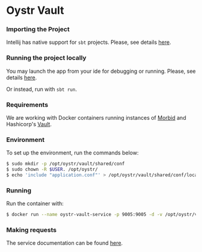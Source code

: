 # Oystr Vault

### Importing the Project

Intellij has native support for `sbt` projects. Please, see details [here](https://blog.jetbrains.com/scala/2013/11/18/built-in-sbt-support-in-intellij-idea-13/).

### Running the project locally

You may launch the app from your ide for debugging or running. Please, see details [here](https://www.playframework.com/documentation/2.5.x/IDE).

Or instead, run with `sbt run`.

### Requirements

We are working with Docker containers running instances of [Morbid](https://github.com/leandrocruz/morbid) and Hashicorp's [Vault](https://hub.docker.com/_/vault).

### Environment

To set up the environment, run the commands below:
```bash
$ sudo mkdir -p /opt/oystr/vault/shared/conf
$ sudo chown -R $USER. /opt/oystr/
$ echo 'include "application.conf"' > /opt/oystr/vault/shared/conf/local.conf
```

### Running

Run the container with:
```bash
$ docker run --name oystr-vault-service -p 9005:9005 -d -v /opt/oystr/vault/shared:/opt/oystr/service/shared oystrcombr/oystr-vault-service:v1.0
```

### Making requests
The service documentation can be found [here](https://documenter.getpostman.com/view/1591099/SzYgQErT).
